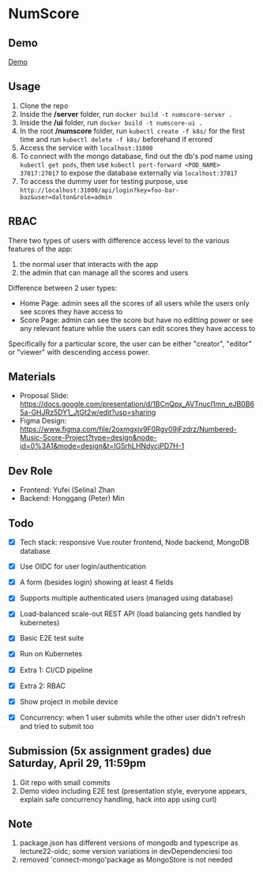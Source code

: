 # NumScore

<!-- ## Development Steps
1. Set up MongoDB via Docker using `docker run -p 127.0.0.1:27017:27017 -d --rm --name mongo mongo:7.0.5`
2. Move into the **/server** folder, install all packages using `npm install` and set up using `npm run setup`, then run using `npm run start` as normal user or `GROUP=numscoreadmin npm run start` as **admin**
3. Move into the **/ui** folder and install all packages using `npm install` and run using `npm run dev`
4. Test in browser using `localhost:8130` rather than `127.0.0.1:8130` -->
## Demo
[Demo](https://duke.hosted.panopto.com/Panopto/Pages/Viewer.aspx?id=4ba5ae54-14a5-4a2f-89d1-b162004113a7)

## Usage
1. Clone the repo
2. Inside the **/server** folder, run `docker build -t numscore-server .`
3. Inside the **/ui** folder, run `docker build -t numscore-ui .`
4. In the root **/numscore** folder, run `kubectl create -f k8s/` for the first time and run `kubectl delete -f k8s/` beforehand if errored
5. Access the service with `localhost:31000`
6. To connect with the mongo database, find out the db's pod name using `kubectl get pods`, then use `kubectl port-forward <POD_NAME> 37017:27017` to expose the database externally via `localhost:37017`
7. To access the dummy user for testing purpose, use `http://localhost:31000/api/login?key=foo-bar-baz&user=dalton&role=admin`

## RBAC
There two types of users with difference access level to the various features of the app:
1. the normal user that interacts with the app
2. the admin that can manage all the scores and users

Difference between 2 user types:
- Home Page: admin sees all the scores of all users while the users only see scores they have access to
- Score Page: admin can see the score but have no editting power or see any relevant feature whlie the users can edit scores they have access to

Specifically for a particular score, the user can be either "creator", "editor" or "viewer" with descending access power.


## Materials
- Proposal Slide: https://docs.google.com/presentation/d/1BCnQpx_AVTnucI1mn_eJB0B65a-GHJRz5DY1_JtGt2w/edit?usp=sharing
- Figma Design: https://www.figma.com/file/2oxmgxjv9F0Rgv09jFzdrz/Numbered-Music-Score-Project?type=design&node-id=0%3A1&mode=design&t=IG5rhLHNdycjPD7H-1

## Dev Role
- Frontend: Yufei (Selina) Zhan
- Backend: Honggang (Peter) Min

## Todo
- [x] Tech stack: responsive Vue.router frontend, Node backend, MongoDB database
- [x] Use OIDC for user login/authentication 
- [x] A form (besides login) showing at least 4 fields
- [x] Supports multiple authenticated users (managed using database)
- [x] Load-balanced scale-out REST API (load balancing gets handled by kubernetes)
- [x] Basic E2E test suite
- [x] Run on Kubernetes
- [x] Extra 1: CI/CD pipeline
- [x] Extra 2: RBAC
- [x] Show project in mobile device
- [x] Concurrency: when 1 user submits while the other user didn't refresh and tried to submit too


## Submission (5x assignment grades) due **Saturday, April 29, 11:59pm**
1. Git repo with small commits
2. Demo video including E2E test (presentation style, everyone appears, explain safe concurrency handling, hack into app using curl)

## Note
1. package.json has different versions of mongodb and typescripe as lecture22-oidc; some version variations in devDependenciesi too
2. removed 'connect-mongo'package as MongoStore is not needed
